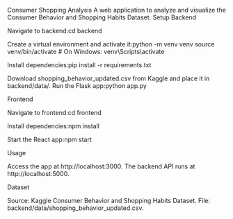 Consumer Shopping Analysis
A web application to analyze and visualize the Consumer Behavior and Shopping Habits Dataset.
Setup
Backend

Navigate to backend:cd backend


Create a virtual environment and activate it:python -m venv venv
source venv/bin/activate  # On Windows: venv\Scripts\activate


Install dependencies:pip install -r requirements.txt


Download shopping_behavior_updated.csv from Kaggle and place it in backend/data/.
Run the Flask app:python app.py



Frontend

Navigate to frontend:cd frontend


Install dependencies:npm install


Start the React app:npm start



Usage

Access the app at http://localhost:3000.
The backend API runs at http://localhost:5000.

Dataset

Source: Kaggle Consumer Behavior and Shopping Habits Dataset.
File: backend/data/shopping_behavior_updated.csv.

